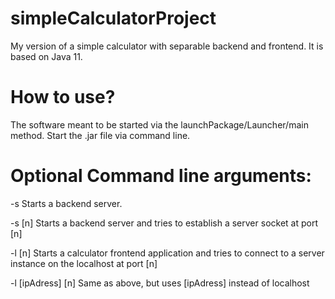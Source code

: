 # simpleCalculatorProject
My version of a simple calculator with separable backend and frontend.
It is based on Java 11. 

# How to use?

The software meant to be started via the launchPackage/Launcher/main method. 
Start the .jar file via command line. 

# Optional Command line arguments: 
-s Starts a backend server. 

-s [n] Starts a backend server and tries to establish a server socket at port [n] 

-l [n] Starts a calculator frontend application and tries to connect to a server instance on the localhost at port [n]

-l [ipAdress] [n] Same as above, but uses [ipAdress] instead of localhost

